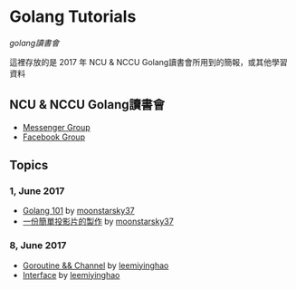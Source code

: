 # Golang Tutorials
_golang讀書會_

這裡存放的是 2017 年 NCU & NCCU Golang讀書會所用到的簡報，或其他學習資料

## NCU & NCCU Golang讀書會
  * [Messenger Group](https://www.messenger.com/t/1489494751095133)
  * [Facebook Group](https://www.facebook.com/groups/128543997711684/)

## Topics
### 1, June 2017
* [Golang 101](https://go-talks.appspot.com/github.com/moonstarsky37/golang-tutorial/Golang101/Golang101.slide) by [moonstarsky37](https://github.com/moonstarsky37)
* [一份簡單投影片的製作](https://go-talks.appspot.com/github.com/moonstarsky37/golang-tutorial/extra-%E7%94%9F%E6%88%90%E4%B8%80%E4%BB%BD%E6%8A%95%E5%BD%B1%E7%89%87/%E7%94%9F%E6%88%90%E4%B8%80%E4%BB%BD%E6%8A%95%E5%BD%B1%E7%89%87.slide) by [moonstarsky37](https://github.com/moonstarsky37)

### 8, June 2017
* [Goroutine && Channel](https://go-talks.appspot.com/github.com/moonstarsky37/golang-tutorial/Goroutine-and-Channel/goroutine_and_chan.slide) by [leemiyinghao](https://github.com/leemiyinghao)
* [Interface](https://go-talks.appspot.com/github.com/moonstarsky37/golang-tutorial/Goroutine-and-Channel/goroutine_and_chan.slide#28) by [leemiyinghao](https://github.com/leemiyinghao)

